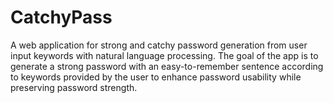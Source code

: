 CatchyPass
======
A web application for strong and catchy password generation from user input keywords with natural language processing. The goal of the app is to generate a strong password with an easy-to-remember sentence according to keywords provided by the user to enhance password usability while preserving password strength.


